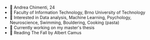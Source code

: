 - 👦 Andrea Chimenti, 24
- 🏫 Faculty of Information Technology, Brno University of Technology
- 👀 Interested in Data analysis, Machine Learning, Psychology, Neuroscience, Swimming, Bouldering, Cooking (pasta)
- 🌱 Currently working on my master's thesis
- 📖 Reading The Fall by Albert Camus


<!---
ankimme/ankimme is a ✨ special ✨ repository because its `README.md` (this file) appears on your GitHub profile.
You can click the Preview link to take a look at your changes.
--->
